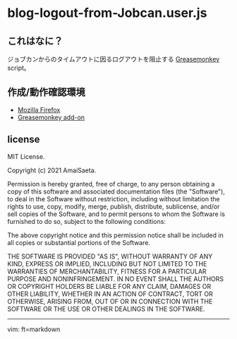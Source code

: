 blog-logout-from-Jobcan.user.js
===============================

## これはなに？

ジョブカンからのタイムアウトに因るログアウトを阻止する [Greasemonkey](https://www.greasespot.net/) script。


## 作成/動作確認環境

+ [Mozilla Firefox](https://www.mozilla.org/ja/firefox/new/)
+ [Greasemonkey add-on](https://addons.mozilla.org/en-US/firefox/addon/greasemonkey/)


license
-------
MIT License.

Copyright (c) 2021 AmaiSaeta.

Permission is hereby granted, free of charge, to any person obtaining a copy of this software and associated documentation files (the "Software"), to deal in the Software without restriction, including without limitation the rights to use, copy, modify, merge, publish, distribute, sublicense, and/or sell copies of the Software, and to permit persons to whom the Software is furnished to do so, subject to the following conditions:

The above copyright notice and this permission notice shall be included in all copies or substantial portions of the Software.

THE SOFTWARE IS PROVIDED "AS IS", WITHOUT WARRANTY OF ANY KIND, EXPRESS OR IMPLIED, INCLUDING BUT NOT LIMITED TO THE WARRANTIES OF MERCHANTABILITY, FITNESS FOR A PARTICULAR PURPOSE AND NONINFRINGEMENT. IN NO EVENT SHALL THE AUTHORS OR COPYRIGHT HOLDERS BE LIABLE FOR ANY CLAIM, DAMAGES OR OTHER LIABILITY, WHETHER IN AN ACTION OF CONTRACT, TORT OR OTHERWISE, ARISING FROM, OUT OF OR IN CONNECTION WITH THE SOFTWARE OR THE USE OR OTHER DEALINGS IN THE SOFTWARE.

-------------------------------------------------------------------------
vim: ft=markdown
